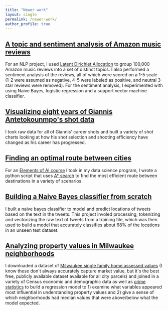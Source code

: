 ```yaml
---
title: "Newer work"
layout: single
permalink: /newer-work/
author_profile: true
---
```


## [A topic and sentiment analysis of Amazon music reviews](https://github.com/walkermoskop/Amazon-music-review-sentiment-and-topic-analysis)  

For an NLP project, I used [Latent Dirichlet Allocation](https://en.wikipedia.org/wiki/Latent_Dirichlet_allocation) to group 100,000 Amazon music reviews into a set of distinct topics. I also performed a sentiment analysis of the reviews, all of which were scored on a 1-5 scale (1-2 were assumed as negative, 4-5 were labeled as positive, and neutral 3-star reviews were removed). For the sentiment analysis, I experimented with using Naive Bayes, logistic regression and a support vector machine classifier.

## [Visualizing eight years of Giannis Antetokounmpo's shot data](https://github.com/walkermoskop/Giannis-Antetokounmpo-Shooting-Analysis/blob/main/giannis-shooting-analysis.ipynb)

I took raw data for all of Giannis' career shots and built a variety of shot charts looking at how his shot selection and shooting efficiency have changed as his career has progressed.

## [Finding an optimal route between cities](https://github.com/walkermoskop/Best-Route-Finder)

For an [Elements of AI course](https://luddy.indiana.edu/academics/courses/class/iub-fall-2020-csci-b551#:~:text=CSCI%2DB%20551%20ELEMENTS%20OF%20ARTIFICIAL%20INTELLIGENCE%20(3%20CR.)&text=Principles%20of%20reactive%2C%20goal%2Dbased,%2C%20reasoning%20under%20uncertainty%2C%20planning.) I took in my data science program, I wrote a python script that uses [A* search](https://en.wikipedia.org/wiki/A*_search_algorithm) to find the most efficient route between destinations in a variety of scenarios.

## [Building a Naive Bayes classifier from scratch](https://github.com/walkermoskop/Naive-Bayes-tweets-classifier)

I built a naive bayes classifier to model and predict locations of tweets based on the text in the tweets. This project involed processing, tokenizing and vectorizing the raw text of tweets from a training file, which was then used to build a model that accurately classifies about 68% of the locations in an unseen test dataset.

## [Analyzing property values in Milwaukee neighborhoods](https://github.com/walkermoskop/mke_neighborhood_home_values)

I downloaded a dataset of [Milwaukee single family home assessed values](https://data.milwaukee.gov/dataset/mprop) (I know these don't always accurately capture market value, but it's the best free, publicly available dataset available for all city parcels) and joined in a variety of Census economic and demographic data as well as [crime statistics](https://data.milwaukee.gov/dataset/wibr) to build a regression model to 1) examine what variables appeared most influential in understanding property values and 2) give a sense of which neighborhoods had median values that were above/below what the model expected.